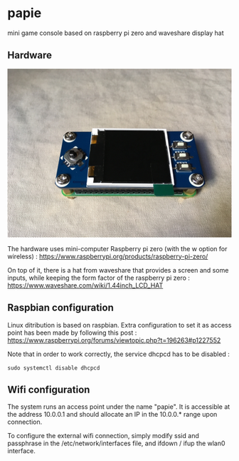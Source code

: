 # papie
mini game console based on raspberry pi zero and waveshare display hat

## Hardware

![](./hardware.jpg)

The hardware uses mini-computer Raspberry pi zero (with the w option for wireless) :
https://www.raspberrypi.org/products/raspberry-pi-zero/

On top of it, there is a hat from waveshare that provides a screen and some inputs, while keeping the form factor of the raspberry pi zero :
https://www.waveshare.com/wiki/1.44inch_LCD_HAT

## Raspbian configuration
Linux ditribution is based on raspbian. Extra configuration to set it as access point has been made by following this post :
https://www.raspberrypi.org/forums/viewtopic.php?t=196263#p1227552

Note that in order to work correctly, the service dhcpcd has to be disabled :
```
sudo systemctl disable dhcpcd
```

## Wifi configuration
The system runs an access point under the name "papie". It is accessible at the address 10.0.0.1 and should allocate an IP in the 10.0.0.* range upon connection. 

To configure the external wifi connection, simply modify ssid and passphrase in the /etc/network/interfaces file, and ifdown / ifup the wlan0 interface.


